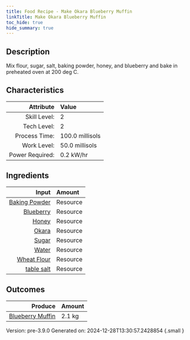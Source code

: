 ```yaml
---
title: Food Recipe - Make Okara Blueberry Muffin
linkTitle: Make Okara Blueberry Muffin
toc_hide: true
hide_summary: true
---
```


## Description
Mix flour, sugar, salt, baking powder, honey, and blueberry&#10;&#9;&#9;&#9;and bake in preheated oven at 200 deg C. 

## Characteristics

| Attribute      | Value |
|--------:|:------|
|Skill Level:|2|
|Tech Level:|2|
|Process Time:|100.0 millisols|
|Work Level:|50.0 millisols|
|Power Required:|0.2 kW/hr|

## Ingredients

| Input      | Amount |
|--------:|:------|
|[Baking Powder](/docs/definitions/resource/baking-powder)|Resource|0.1 kg|
|[Blueberry](/docs/definitions/resource/blueberry)|Resource|0.2 kg|
|[Honey](/docs/definitions/resource/honey)|Resource|0.1 kg|
|[Okara](/docs/definitions/resource/okara)|Resource|0.35 kg|
|[Sugar](/docs/definitions/resource/sugar)|Resource|0.15 kg|
|[Water](/docs/definitions/resource/water)|Resource|2.0 kg|
|[Wheat Flour](/docs/definitions/resource/wheat-flour)|Resource|1.3 kg|
|[table salt](/docs/definitions/resource/table-salt)|Resource|0.1 kg|

## Outcomes


| Produce      | Amount |
|--------:|:------|
|[Blueberry Muffin](/docs/definitions/resource/blueberry-muffin)|2.1 kg|


Version: pre-3.9.0 Generated on: 2024-12-28T13:30:57.2428854
{.small }

